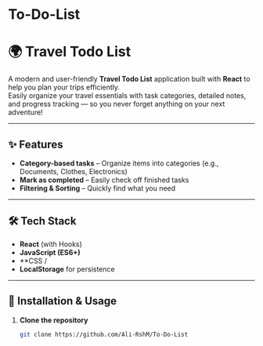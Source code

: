 # To-Do-List
# 🌍 Travel Todo List

A modern and user-friendly **Travel Todo List** application built with **React** to help you plan your trips efficiently.  
Easily organize your travel essentials with task categories, detailed notes, and progress tracking — so you never forget anything on your next adventure!  

---

## ✨ Features

- **Category-based tasks** – Organize items into categories (e.g., Documents, Clothes, Electronics)
- **Mark as completed** – Easily check off finished tasks
- **Filtering & Sorting** – Quickly find what you need

---

## 🛠 Tech Stack

- **React** (with Hooks)
- **JavaScript (ES6+)**
- **CSS / 
- **LocalStorage** for persistence

---

## 🚀 Installation & Usage

1. **Clone the repository**
   ```bash
   git clone https://github.com/Ali-RshM/To-Do-List
